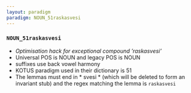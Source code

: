 ```yaml
---
layout: paradigm
paradigm: NOUN_51raskasvesi
---
```

### ` NOUN_51raskasvesi `

* _Optimisation hack for exceptional compound ’raskasvesi’_
* Universal POS is NOUN and legacy POS is NOUN
* suffixes use back vowel harmony
* KOTUS paradigm used in their dictionary is 51
* The lemmas must end in * svesi * (which will be deleted to form an invariant stub) and the regex matching the lemma is ` raskasvesi `
